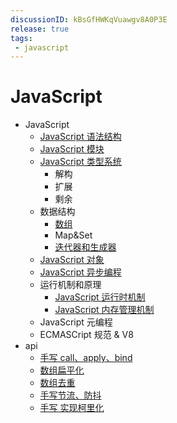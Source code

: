 ```yaml
---
discussionID: kBsGfHWKqVuawgv8A0P3E
release: true
tags:
 - javascript
---
```


# JavaScript

- JavaScript
  - [JavaScript 语法结构](./JavaScript%20语法结构.md)
  - [JavaScript 模块](./JavaScript%20模块.md)
  - [JavaScript 类型系统](./JavaScript%20类型系统.md)
    - 解构
    - 扩展
    - 剩余
  - 数据结构
    - [数组](./JavaScript%20数组%20API%20总结.md)
    - Map&Set
    - [迭代器和生成器](#迭代器和生成器)
  - [JavaScript 对象](./JavaScript%20对象.md)
  - [JavaScript 异步编程](./JavaScript%20异步编程.md)
  - 运行机制和原理
    - [JavaScript 运行时机制](./JavaScript%20代码执行机制.md)
    - [JavaScript 内存管理机制](./JavaScript%20内存管理机制.md)
  - JavaScript 元编程
  - ECMASCript 规范 & V8
- api
  - [手写 call、apply、bind](https://github.com/laoergege/laoergege-blog/issues/79)
  - [数组扁平化](https://github.com/laoergege/laoergege-blog/issues/64)
  - [数组去重](https://github.com/laoergege/laoergege-blog/issues/63)
  - [手写节流、防抖](https://github.com/laoergege/laoergege-blog/issues/83)
  - [手写 实现柯里化](https://github.com/laoergege/laoergege-blog/issues/87)